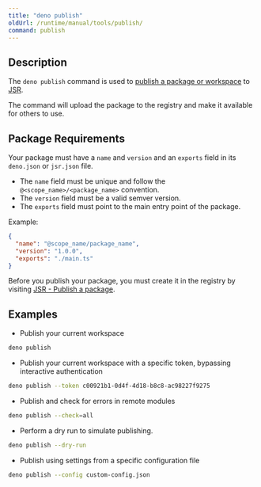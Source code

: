 ```yaml
---
title: "deno publish"
oldUrl: /runtime/manual/tools/publish/
command: publish
---
```


## Description

The `deno publish` command is used to
[publish a package or workspace](https://jsr.io/docs/publishing-packages) to
[JSR](https://jsr.io/).

The command will upload the package to the registry and make it available for
others to use.

## Package Requirements

Your package must have a `name` and `version` and an `exports` field in its
`deno.json` or `jsr.json` file.

- The `name` field must be unique and follow the `@<scope_name>/<package_name>`
  convention.
- The `version` field must be a valid semver version.
- The `exports` field must point to the main entry point of the package.

Example:

```json title="deno.json"
{
  "name": "@scope_name/package_name",
  "version": "1.0.0",
  "exports": "./main.ts"
}
```

Before you publish your package, you must create it in the registry by visiting
[JSR - Publish a package](https://jsr.io/new).

## Examples

- Publish your current workspace

```bash
deno publish
```

- Publish your current workspace with a specific token, bypassing interactive
  authentication

```bash
deno publish --token c00921b1-0d4f-4d18-b8c8-ac98227f9275
```

- Publish and check for errors in remote modules

```bash
deno publish --check=all
```

- Perform a dry run to simulate publishing.

```bash
deno publish --dry-run
```

- Publish using settings from a specific configuration file

```bash
deno publish --config custom-config.json
```
